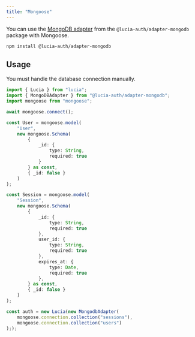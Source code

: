 ```yaml
---
title: "Mongoose"
---
```


You can use the [MongoDB adapter]() from the `@lucia-auth/adapter-mongodb` package with Mongoose.

```
npm install @lucia-auth/adapter-mongodb
```

## Usage

You must handle the database connection manually.

```ts
import { Lucia } from "lucia";
import { MongoDBAdapter } from "@lucia-auth/adapter-mongodb";
import mongoose from "mongoose";

await mongoose.connect();

const User = mongoose.model(
	"User",
	new mongoose.Schema(
		{
			_id: {
				type: String,
				required: true
			}
		} as const,
		{ _id: false }
	)
);

const Session = mongoose.model(
	"Session",
	new mongoose.Schema(
		{
			_id: {
				type: String,
				required: true
			},
			user_id: {
				type: String,
				required: true
			},
			expires_at: {
				type: Date,
				required: true
			},
		} as const,
		{ _id: false }
	)
);

const auth = new Lucia(new MongodbAdapter(
	mongoose.connection.collection("sessions"),
	mongoose.connection.collection("users")
););
```
